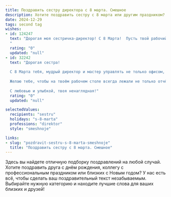 ```yaml
---
title: Поздравить сестру директора с 8 марта. Смешное
description: Хотите поздравить сестру с 8 марта или другим праздником? Наш ИИ создаст незабываемое поздравление, а вы обязательно выделитесь среди других.  
date: 2024-12-29
tags: second tag
wishes:
- id: 124247
  text: "Дорогая моя сестричка-директор! С 8 Марта!  Пусть твой рабочий кабинет всегда наполняется не только отчетами, но и букетами цветов, а подчиненные — только приятными сюрпризами (включая повышение зарплаты, конечно!). Желаю тебе в этот день  оставить все заботы о прибыли и насладиться заслуженным отдыхом, ну или хотя бы пятиминуткой, пока никто не звонит!  С праздником!
  "
  rating: "0"
  updated: "null"
- id: 32242
  text: "Дорогая сестра!
  
  С 8 Марта тебя, мудрый директор и мастер управлять не только офисом, но и настроением! Пусть твой труд всегда приносит не только прибыль, но и радость, а подчинённые бесконечно восхищаются твоими способностями, как мы восхищаемся твоими кулинарными шедеврами (хотя после твоего последнего борща всё же немного побаиваемся)!
  
  Желаю тебе, чтобы на твоём рабочем столе всегда лежали не только отчёты, но и букеты, а вместо дедлайнов приходили только для того, чтобы вовремя записаться на массаж! Пусть твоё начальственное обаяние сносит все преграды, а твоя улыбка освещает даже самые тёмные офисные коридоры!
  
  С любовью и улыбкой, твоя ненаглядная!"
  rating: "0"
  updated: "null"

selectedValues:
  recipients: "sestru"
  holidays: "s-8-marta"
  professions: "direktor"
  style: "smeshnoje"

links:
- slug: "pozdravit-sestru-s-8-marta-smeshnoje"
  title: "Поздравить сестру с 8 марта. Смешное"
---
```


Здесь вы найдете отличную подборку поздравлений на любой случай.
Хотите поздравить друга с днём рождения, коллегу с профессиональным праздником или близких с Новым годом? У нас есть всё, чтобы сделать ваш поздравительный текст незабываемым. Выбирайте нужную категорию и находите лучшие слова для ваших близких и друзей!
